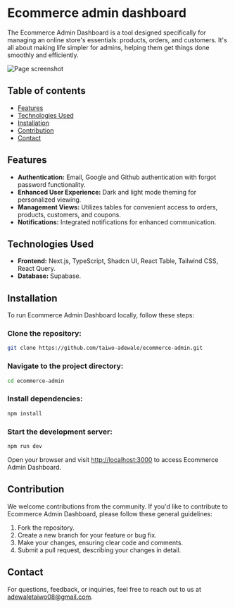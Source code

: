 # Ecommerce admin dashboard

The Ecommerce Admin Dashboard is a tool designed specifically for managing an online store's essentials: products, orders, and customers. It's all about making life simpler for admins, helping them get things done smoothly and efficiently.

![Page screenshot](https://ecommerce-admin-board.vercel.app/assets/page-screenshot.png)

## Table of contents

- [Features](#features)
- [Technologies Used](#technologies-used)
- [Installation](#installation)
- [Contribution](#contribution)
- [Contact](#contact)

## Features

- **Authentication:** Email, Google and Github authentication with forgot password functionality.
- **Enhanced User Experience:** Dark and light mode theming for personalized viewing.
- **Management Views:** Utilizes tables for convenient access to orders, products, customers, and coupons.
- **Notifications:** Integrated notifications for enhanced communication.

## Technologies Used

- **Frontend:** Next.js, TypeScript, Shadcn UI, React Table, Tailwind CSS, React Query.
- **Database:** Supabase.

## Installation

To run Ecommerce Admin Dashboard locally, follow these steps:

### Clone the repository:

```bash
git clone https://github.com/taiwo-adewale/ecommerce-admin.git
```

### Navigate to the project directory:

```bash
cd ecommerce-admin
```

### Install dependencies:

```bash
npm install
```

### Start the development server:

```bash
npm run dev
```

Open your browser and visit [http://localhost:3000](http://localhost:3000) to access Ecommerce Admin Dashboard.

## Contribution

We welcome contributions from the community. If you'd like to contribute to Ecommerce Admin Dashboard, please follow these general guidelines:

1. Fork the repository.
2. Create a new branch for your feature or bug fix.
3. Make your changes, ensuring clear code and comments.
4. Submit a pull request, describing your changes in detail.

## Contact

For questions, feedback, or inquiries, feel free to reach out to us at [adewaletaiwo08@gmail.com](mailto:adewaletaiwo08@gmail.com).
